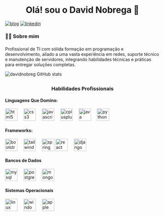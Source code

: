 ###
<h1 align="center">Olá! sou o David Nobrega 👋</h1>

[![blog](https://img.shields.io/badge/Blogger-FF5722?style=for-the-badge&logo=blogger&logoColor=white)](https://www.linkedin.com/in/david-santos-260057279/)
[![linkedin](https://img.shields.io/badge/LinkedIn-0077B5?style=for-the-badge&logo=linkedin&logoColor=white)](https://www.linkedin.com/in/david-santos-260057279/)


###

<h3 align="left">👩‍💻  Sobre mim</h3>

###

<p align="left">Profissional de TI com sólida formação em programação e desenvolvimento, aliado a uma vasta experiência em redes, suporte técnico e manutenção de servidores, integrando habilidades técnicas e práticas para entregar soluções completas.



![davidnobreg GitHub stats](https://github-readme-stats.vercel.app/api?username=davidnobreg&show_icons=true&theme=tokyonight)

##
<h3 align="center">Habilidades Profissionais</h3>


#### Linguagens Que Domino:
   <img src="https://cdn.jsdelivr.net/gh/devicons/devicon/icons/html5/html5-original.svg" height="40" alt="html5 logo"  />
   <img width="12" />
   <img src="https://cdn.jsdelivr.net/gh/devicons/devicon/icons/css3/css3-original.svg" height="40" alt="css3 logo"  />
   <img width="12" />
   <img src="https://cdn.jsdelivr.net/gh/devicons/devicon/icons/javascript/javascript-original.svg" height="40" alt="javascript logo"  />
   <img width="12" />
   <img src="https://cdn.jsdelivr.net/gh/devicons/devicon/icons/cplusplus/cplusplus-original.svg" height="40" alt="cplusplus logo"  />
   <img width="12" />
   <img src="https://cdn.jsdelivr.net/gh/devicons/devicon/icons/java/java-original.svg" height="40" alt="java logo"  />
   <img width="12" />
   <img src="https://cdn.jsdelivr.net/gh/devicons/devicon/icons/python/python-original.svg" height="40" alt="python logo"  />
   <img width="12" />

#### Frameworks:

   <img src="https://cdn.jsdelivr.net/gh/devicons/devicon/icons/bootstrap/bootstrap-original.svg" height="40" alt="bootstrap logo"  />
   <img width="12" />
   <img src="https://cdn.jsdelivr.net/gh/devicons/devicon/icons/tailwindcss/tailwindcss-original-wordmark.svg" height="40" alt="tailwindcss logo"  />
   <img width="12" />
   <img src="https://cdn.jsdelivr.net/gh/devicons/devicon/icons/spring/spring-original.svg" height="40" alt="spring logo"  />
   <img src="https://cdn.jsdelivr.net/gh/devicons/devicon/icons/react/react-original.svg" height="40" alt="react logo"  />
   <img width="12" />
   <img src="https://cdn.jsdelivr.net/gh/devicons/devicon/icons/django/django-plain.svg" height="40" alt="django logo"  />
   <img width="12" />

#### Bancos de Dados
   <img src="https://cdn.jsdelivr.net/gh/devicons/devicon/icons/mysql/mysql-original.svg" height="40" alt="mysql logo"  />
   <img width="12" />
   <img src="https://cdn.jsdelivr.net/gh/devicons/devicon/icons/postgresql/postgresql-original.svg" height="40" alt="postgresql logo"  />
   <img width="12" />
   <img src="https://cdn.jsdelivr.net/gh/devicons/devicon/icons/mongodb/mongodb-original.svg" height="40" alt="mongodb logo"  />
   <img width="12" />

#### Sistemas Operacionais
   <img src="https://cdn.jsdelivr.net/gh/devicons/devicon/icons/linux/linux-original.svg" height="40" alt="linux logo"  />
   <img width="12" />
   <img src="https://cdn.jsdelivr.net/gh/devicons/devicon/icons/windows8/windows8-original.svg" height="40" alt="windows8 logo"  />
   <img width="12" />
   <img src="https://cdn.jsdelivr.net/gh/devicons/devicon/icons/apple/apple-original.svg" height="40" alt="apple logo"  />


##

